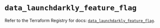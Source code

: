 # `data_launchdarkly_feature_flag`

Refer to the Terraform Registry for docs: [`data_launchdarkly_feature_flag`](https://registry.terraform.io/providers/launchdarkly/launchdarkly/2.21.5/docs/data-sources/feature_flag).

